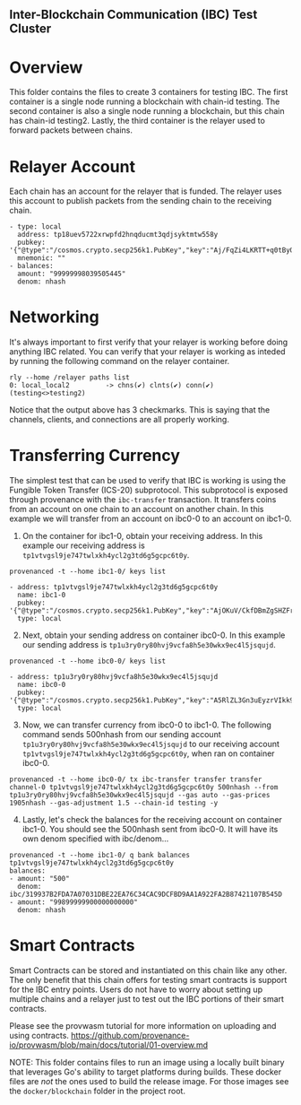 ## Inter-Blockchain Communication (IBC) Test Cluster
# Overview

This folder contains the files to create 3 containers for testing IBC. The first container
is a single node running a blockchain with chain-id testing. The second container is also a
single node running a blockchain, but this chain has chain-id testing2. Lastly, the third container
is the relayer used to forward packets between chains.

# Relayer Account

Each chain has an account for the relayer that is funded. The relayer uses this account
to publish packets from the sending chain to the receiving chain.

```
- type: local
  address: tp18uev5722xrwpfd2hnqducmt3qdjsyktmtw558y
  pubkey: '{"@type":"/cosmos.crypto.secp256k1.PubKey","key":"Aj/FqZi4LKRTT+q0tByQsqk27uIMO9nf1UnkTyUaQRV5"}'
  mnemonic: ""
- balances:
  amount: "99999998039505445"
  denom: nhash
```

# Networking

It's always important to first verify that your relayer is working before doing anything
IBC related. You can verify that your relayer is working as inteded by running the following
command on the relayer container.

```
rly --home /relayer paths list
0: local_local2         -> chns(✔) clnts(✔) conn(✔) (testing<>testing2)
```

Notice that the output above has 3 checkmarks. This is saying that the channels, clients,
and connections are all properly working.

# Transferring Currency

The simplest test that can be used to verify that IBC is working is using the Fungible Token
Transfer (ICS-20) subprotocol. This subprotocol is exposed through provenance with the `ibc-transfer`
transaction. It transfers coins from an account on one chain to an account on another chain.
In this example we will transfer from an account on ibc0-0 to an account on ibc1-0.

1. On the container for ibc1-0, obtain your receiving address. In this example our receiving address is
`tp1vtvgsl9je747twlxkh4ycl2g3td6g5gcpc6t0y`.

```
provenanced -t --home ibc1-0/ keys list

- address: tp1vtvgsl9je747twlxkh4ycl2g3td6g5gcpc6t0y
  name: ibc1-0
  pubkey: '{"@type":"/cosmos.crypto.secp256k1.PubKey","key":"AjOKuV/CkfDBmZgSHZFrCN2PXz68ZyUssvBiWfe4A/ut"}'
  type: local
```

2. Next, obtain your sending address on container ibc0-0. In this example our sending address is
`tp1u3ry0ry80hvj9vcfa8h5e30wkx9ec4l5jsqujd`.

```
provenanced -t --home ibc0-0/ keys list

- address: tp1u3ry0ry80hvj9vcfa8h5e30wkx9ec4l5jsqujd
  name: ibc0-0
  pubkey: '{"@type":"/cosmos.crypto.secp256k1.PubKey","key":"A5RlZL3Gn3uEyzrVIkk9nyDV5LxJeUqPF/kOQmGX6nnQ"}'
  type: local
```

3. Now, we can transfer currency from ibc0-0 to ibc1-0. The following command sends 500nhash from our
sending account `tp1u3ry0ry80hvj9vcfa8h5e30wkx9ec4l5jsqujd` to our receiving account
`tp1vtvgsl9je747twlxkh4ycl2g3td6g5gcpc6t0y`, when ran on container ibc0-0.

```
provenanced -t --home ibc0-0/ tx ibc-transfer transfer transfer channel-0 tp1vtvgsl9je747twlxkh4ycl2g3td6g5gcpc6t0y 500nhash --from tp1u3ry0ry80hvj9vcfa8h5e30wkx9ec4l5jsqujd --gas auto --gas-prices 1905nhash --gas-adjustment 1.5 --chain-id testing -y
```

4. Lastly, let's check the balances for the receiving account on container ibc1-0. You should see the 500nhash sent
from ibc0-0. It will have its own denom specified with ibc/denom...

```
provenanced -t --home ibc1-0/ q bank balances tp1vtvgsl9je747twlxkh4ycl2g3td6g5gcpc6t0y
balances:
- amount: "500"
  denom: ibc/319937B2FDA7A07031DBE22EA76C34CAC9DCFBD9AA1A922FA2B87421107B545D
- amount: "99899999900000000000"
  denom: nhash
```

# Smart Contracts

Smart Contracts can be stored and instantiated on this chain like any other. The only benefit
that this chain offers for testing smart contracts is support for the IBC entry points. Users
do not have to worry about setting up multiple chains and a relayer just to test out the IBC
portions of their smart contracts.

Please see the provwasm tutorial for more information on uploading and using contracts.
https://github.com/provenance-io/provwasm/blob/main/docs/tutorial/01-overview.md


NOTE: This folder contains files to run an image using a locally built binary 
that leverages Go's ability to target platforms during builds.  These docker
files are _not_ the ones used to build the release image.  For those images
see the `docker/blockchain` folder in the project root.

